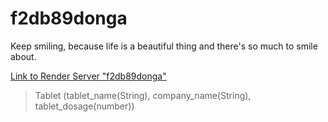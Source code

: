 # f2db89donga

Keep smiling, because life is a beautiful thing and there's so much to smile about. 

[Link to Render Server "f2db89donga"](https://f2db89donga.onrender.com/)

> Tablet (tablet_name(String), company_name(String), tablet_dosage(number))
